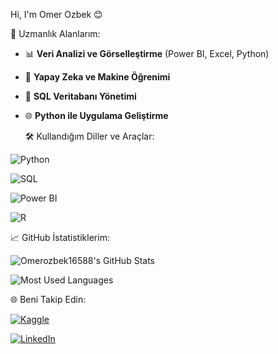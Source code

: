 Hi, I'm Omer Ozbek 😊

🚀 Uzmanlık Alanlarım:
- 📊 **Veri Analizi ve Görselleştirme** (Power BI, Excel, Python)
- 🤖 **Yapay Zeka ve Makine Öğrenimi**
- 📂 **SQL Veritabanı Yönetimi**
- 🌐 **Python ile Uygulama Geliştirme**


  🛠️ Kullandığım Diller ve Araçlar:

![Python](https://img.shields.io/badge/Python-3776AB?style=for-the-badge&logo=python&logoColor=white)

![SQL](https://img.shields.io/badge/SQL-4479A1?style=for-the-badge&logo=MySQL&logoColor=white)

![Power BI](https://img.shields.io/badge/PowerBI-F2C811?style=for-the-badge&logo=powerbi&logoColor=black)

![R](https://img.shields.io/badge/R-276DC3?style=for-the-badge&logo=R&logoColor=white)



 📈 GitHub İstatistiklerim:

![Omerozbek16588's GitHub Stats](https://github-readme-stats.vercel.app/api?username=Omerozbek16588&show_icons=true&theme=radical)

![Most Used Languages](https://github-readme-stats.vercel.app/api/top-langs/?username=Omerozbek16588&layout=compact&theme=radical)




 🌐 Beni Takip Edin:

[![Kaggle](https://img.shields.io/badge/Kaggle-20BEFF?style=for-the-badge&logo=kaggle&logoColor=white)](https://www.kaggle.com/omer12874)

[![LinkedIn](https://img.shields.io/badge/LinkedIn-0A66C2?style=for-the-badge&logo=linkedin&logoColor=white)](https://www.linkedin.com/in/ömer-özbek-447847320/)


